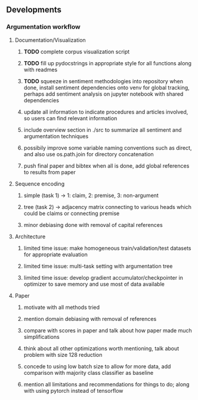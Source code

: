 Developments
------------

### Argumentation workflow

1.  Documentation/Visualization

    1.  **TODO** complete corpus visualization script

    2.  **TODO** fill up pydocstrings in appropriate style
        for all functions along with readmes

    3.  **TODO** squeeze in sentiment methodologies into
        repository when done, install sentiment dependencies onto venv
        for global tracking, perhaps add sentiment analysis on jupyter
        notebook with shared dependencies

    4.  update all information to indicate procedures and articles
        involved, so users can find relevant information

    5.  include overview section in ./src to summarize all sentiment and
        argumentation techniques

    6.  possibily improve some variable naming conventions such as
        direct, and also use os.path.join for directory concatenation

    7.  push final paper and bibtex when all is done, add global
        references to results from paper

2.  Sequence encoding

    1.  simple (task 1) -\> 1: claim, 2: premise, 3: non-argument

    2.  tree (task 2) -\> adjacency matrix connecting to various heads
        which could be claims or connecting premise

    3.  minor debiasing done with removal of capital references

3.  Architecture

    1.  limited time issue: make homogeneous train/validation/test
        datasets for appropriate evaluation

    2.  limited time issue: multi-task setting with argumentation tree

    3.  limited time issue: develop gradient accumulator/checkpointer in
        optimizer to save memory and use most of data available

4.  Paper

    1.  motivate with all methods tried

    2.  mention domain debiasing with removal of references

    3.  compare with scores in paper and talk about how paper made much
        simplifications

    4.  think about all other optimizations worth mentioning, talk about
        problem with size 128 reduction

    5.  concede to using low batch size to allow for more data, add
        comparison with majority class classifier as baseline

    6.  mention all limitations and recommendations for things to do;
        along with using pytorch instead of tensorflow
